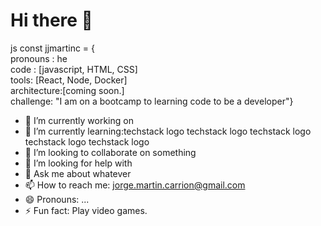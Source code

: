 <h1>Hi there 👋 </h1>
js
const jjmartinc = {<br>
pronouns : he<br>
code : [javascript, HTML, CSS]<br>
tools: [React, Node, Docker]<br>
architecture:[coming soon.]<br>
challenge: "I am on a bootcamp to learning code to be a developer"}<br>




- 🔭 I’m currently working on
- 🌱 I’m currently learning:techstack logo techstack logo techstack logo techstack logo techstack logo
- 👯 I’m looking to collaborate on something
- 🤔 I’m looking for help with 
- 💬 Ask me about whatever
- 📫 How to reach me: jorge.martin.carrion@gmail.com
- 😄 Pronouns: ...
- ⚡ Fun fact: Play video games.


